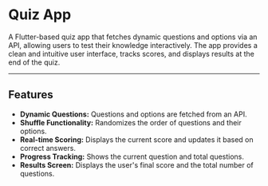 # Quiz App

A Flutter-based quiz app that fetches dynamic questions and options via an API, allowing users to test their knowledge interactively. The app provides a clean and intuitive user interface, tracks scores, and displays results at the end of the quiz.

---

## Features

- **Dynamic Questions:** Questions and options are fetched from an API.
- **Shuffle Functionality:** Randomizes the order of questions and their options.
- **Real-time Scoring:** Displays the current score and updates it based on correct answers.
- **Progress Tracking:** Shows the current question and total questions.
- **Results Screen:** Displays the user's final score and the total number of questions.

